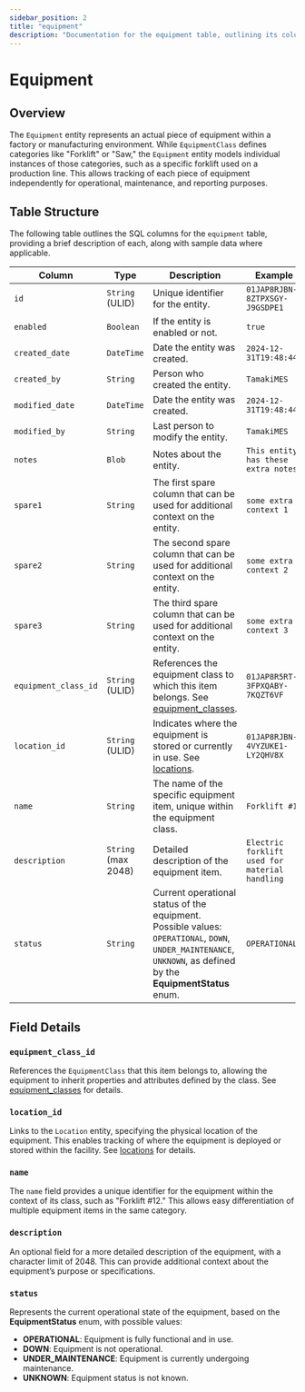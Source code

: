 ```yaml
---
sidebar_position: 2
title: "equipment"
description: "Documentation for the equipment table, outlining its columns and structure."
---
```


# Equipment

## Overview

The `Equipment` entity represents an actual piece of equipment within a factory or manufacturing environment. While
`EquipmentClass` defines categories like "Forklift" or "Saw," the `Equipment` entity models individual instances of
those categories, such as a specific forklift used on a production line. This allows tracking of each piece of equipment
independently for operational, maintenance, and reporting purposes.

## Table Structure

The following table outlines the SQL columns for the `equipment` table, providing a brief description of each, along
with sample data where applicable.

| Column               | Type                | Description                                                                                                                                                        | Example                                        |
|----------------------|---------------------|--------------------------------------------------------------------------------------------------------------------------------------------------------------------|------------------------------------------------|
| `id`                 | `String` (ULID)     | Unique identifier for the entity.                                                                                                                                  | `01JAP8RJBN-8ZTPXSGY-J9GSDPE1`                 |
| `enabled`            | `Boolean`           | If the entity is enabled or not.                                                                                                                                   | `true`                                         |
| `created_date`       | `DateTime`          | Date the entity was created.                                                                                                                                       | `2024-12-31T19:48:44Z`                         |
| `created_by`         | `String`            | Person who created the entity.                                                                                                                                     | `TamakiMES`                                    |
| `modified_date`      | `DateTime`          | Date the entity was created.                                                                                                                                       | `2024-12-31T19:48:44Z`                         |
| `modified_by`        | `String`            | Last person to modify the entity.                                                                                                                                  | `TamakiMES`                                    |
| `notes`              | `Blob`              | Notes about the entity.                                                                                                                                            | `This entity has these extra notes`            |
| `spare1`             | `String`            | The first spare column that can be used for additional context on the entity.                                                                                      | `some extra context 1`                         |
| `spare2`             | `String`            | The second spare column that can be used for additional context on the entity.                                                                                     | `some extra context 2`                         |
| `spare3`             | `String`            | The third spare column that can be used for additional context on the entity.                                                                                      | `some extra context 3`                         |
| `equipment_class_id` | `String` (ULID)     | References the equipment class to which this item belongs. See [equipment_classes](../equipment-model/equipment-class).                                            | `01JAP8R5RT-3FPXQABY-7KQZT6VF`                 |
| `location_id`        | `String` (ULID)     | Indicates where the equipment is stored or currently in use. See [locations](../location-model/location).                                                          | `01JAP8RJBN-4VYZUKE1-LY2QHV8X`                 |
| `name`               | `String`            | The name of the specific equipment item, unique within the equipment class.                                                                                        | `Forklift #12`                                 |
| `description`        | `String` (max 2048) | Detailed description of the equipment item.                                                                                                                        | `Electric forklift used for material handling` |
| `status`             | `String`            | Current operational status of the equipment. Possible values: `OPERATIONAL`, `DOWN`, `UNDER_MAINTENANCE`, `UNKNOWN`, as defined by the **EquipmentStatus** enum.   | `OPERATIONAL`                                  |

## Field Details

### `equipment_class_id`

References the `EquipmentClass` that this item belongs to, allowing the equipment to inherit properties and attributes
defined by the class. 
See [equipment_classes](../equipment-model/equipment-class) for details.

### `location_id`

Links to the `Location` entity, specifying the physical location of the equipment. This enables tracking of where the
equipment is deployed or stored within the facility. 
See [locations](../location-model/location) for details.

### `name`

The `name` field provides a unique identifier for the equipment within the context of its class, such as "Forklift #12."
This allows easy differentiation of multiple equipment items in the same category.

### `description`

An optional field for a more detailed description of the equipment, with a character limit of 2048. This can provide
additional context about the equipment’s purpose or specifications.

### `status`

Represents the current operational state of the equipment, based on the **EquipmentStatus** enum, with possible values:

- **OPERATIONAL**: Equipment is fully functional and in use.
- **DOWN**: Equipment is not operational.
- **UNDER_MAINTENANCE**: Equipment is currently undergoing maintenance.
- **UNKNOWN**: Equipment status is not known.